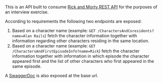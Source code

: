 This is an API built to consume [Rick and Morty REST API](https://rickandmortyapi.com/documentation/#rest) for the purposes of an interview exercise.

According to requirements the following two endpoints are exposed:
1. Based on a character name (example: `GET /CharactersAndCoresidents?name=Alan Rails`) fetch the character information together with information regarding other characters residing in the same location.
2. Based on a character name (example: `GET /CharactersAndFirstEpisodeInfo?name=Rick`) fetch the character information together with information in which episode the character appeared first and the list of other characters who first appeared in the same episode.

A [SwaggerDoc](https://swagger.io/docs/) is also exposed at the base url.
